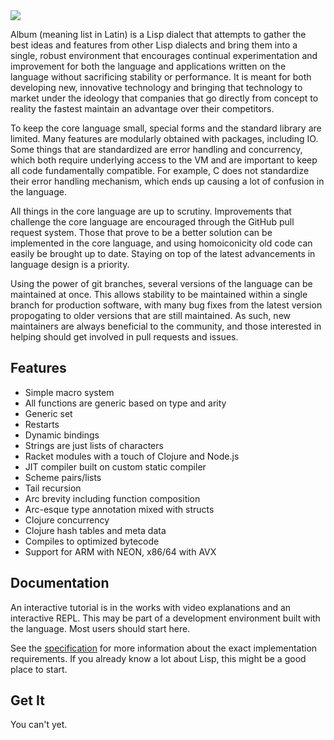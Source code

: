 <img src="https://rawgithub.com/recursedoka/album/master/logo.svg" />

Album (meaning list in Latin) is a Lisp dialect that attempts to gather the best
ideas and features from other Lisp dialects and bring them into a single, robust
environment that encourages continual experimentation and improvement for both
the language and applications written on the language without sacrificing
stability or performance. It is meant for both developing new, innovative
technology and bringing that technology to market under the ideology that
companies that go directly from concept to reality the fastest maintain an
advantage over their competitors.

To keep the core language small, special forms and the standard library are
limited. Many features are modularly obtained with packages, including IO. Some
things that are standardized are error handling and concurrency, which both
require underlying access to the VM and are important to keep all code
fundamentally compatible. For example, C does not standardize their error
handling mechanism, which ends up causing a lot of confusion in the language.

All things in the core language are up to scrutiny. Improvements that challenge
the core language are encouraged through the GitHub pull request system. Those
that prove to be a better solution can be implemented in the core language, and
using homoiconicity old code can easily be brought up to date. Staying on top of
the latest advancements in language design is a priority.

Using the power of git branches, several versions of the language can be
maintained at once. This allows stability to be maintained within a single
branch for production software, with many bug fixes from the latest version
propogating to older versions that are still maintained. As such, new
maintainers are always beneficial to the community, and those interested in
helping should get involved in pull requests and issues.

## Features

- Simple macro system
- All functions are generic based on type and arity
- Generic set
- Restarts
- Dynamic bindings
- Strings are just lists of characters
- Racket modules with a touch of Clojure and Node.js
- JIT compiler built on custom static compiler
- Scheme pairs/lists
- Tail recursion
- Arc brevity including function composition
- Arc-esque type annotation mixed with structs
- Clojure concurrency
- Clojure hash tables and meta data
- Compiles to optimized bytecode
- Support for ARM with NEON, x86/64 with AVX

## Documentation

An interactive tutorial is in the works with video explanations and an
interactive REPL. This may be part of a development environment built with the
language. Most users should start here.

See the [specification](spec/index.md) for more information about the exact
implementation requirements. If you already know a lot about Lisp, this might be
a good place to start.

## Get It

You can't yet.
